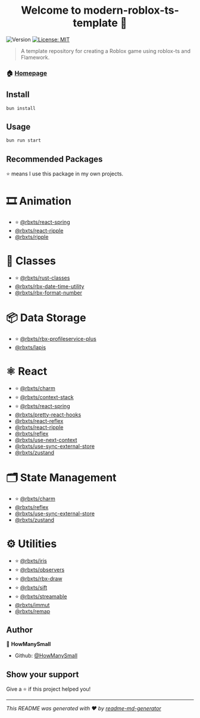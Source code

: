 <h1 align="center">Welcome to modern-roblox-ts-template 👋</h1>
<p>
  <img alt="Version" src="https://img.shields.io/badge/version-1.0.0-blue.svg?cacheSeconds=2592000" />
  <a href="#" target="_blank">
    <img alt="License: MIT" src="https://img.shields.io/badge/License-MIT-yellow.svg" />
  </a>
</p>

> A template repository for creating a Roblox game using roblox-ts and Flamework.

### 🏠 [Homepage](https://github.com/howmanysmall/modern-roblox-ts-template)

## Install

```sh
bun install
```

## Usage

```sh
bun run start
```

## Recommended Packages

⭐ means I use this package in my own projects.

# 🎞️ Animation

- ⭐ [@rbxts/react-spring](https://www.npmjs.com/package/@rbxts/react-spring)
- [@rbxts/react-ripple](https://www.npmjs.com/package/@rbxts/react-ripple)
- [@rbxts/ripple](https://www.npmjs.com/package/@rbxts/ripple)

# 🏫 Classes

- ⭐ [@rbxts/rust-classes](https://www.npmjs.com/package/@rbxts/rust-classes)
- [@rbxts/rbx-date-time-utility](https://www.npmjs.com/package/@rbxts/rbx-date-time-utility)
- [@rbxts/rbx-format-number](https://www.npmjs.com/package/@rbxts/rbx-format-number)

# 📦 Data Storage

- ⭐ [@rbxts/rbx-profileservice-plus](https://www.npmjs.com/package/@rbxts/rbx-profileservice-plus)
- [@rbxts/lapis](https://www.npmjs.com/package/@rbxts/lapis)

# ⚛️ React

- ⭐ [@rbxts/charm](https://www.npmjs.com/package/@rbxts/charm)
- ⭐ [@rbxts/context-stack](https://www.npmjs.com/package/@rbxts/context-stack)
- ⭐ [@rbxts/react-spring](https://www.npmjs.com/package/@rbxts/react-spring)
- [@rbxts/pretty-react-hooks](https://www.npmjs.com/package/@rbxts/pretty-react-hooks)
- [@rbxts/react-reflex](https://www.npmjs.com/package/@rbxts/react-reflex)
- [@rbxts/react-ripple](https://www.npmjs.com/package/@rbxts/react-ripple)
- [@rbxts/reflex](https://www.npmjs.com/package/@rbxts/reflex)
- [@rbxts/use-next-context](https://www.npmjs.com/package/@rbxts/use-next-context)
- [@rbxts/use-sync-external-store](https://www.npmjs.com/package/@rbxts/use-sync-external-store)
- [@rbxts/zustand](https://www.npmjs.com/package/@rbxts/zustand)

# 🗂️ State Management

- ⭐ [@rbxts/charm](https://www.npmjs.com/package/@rbxts/charm)
- [@rbxts/reflex](https://www.npmjs.com/package/@rbxts/reflex)
- [@rbxts/use-sync-external-store](https://www.npmjs.com/package/@rbxts/use-sync-external-store)
- [@rbxts/zustand](https://www.npmjs.com/package/@rbxts/zustand)

# ⚙️ Utilities

- ⭐ [@rbxts/iris](https://www.npmjs.com/package/@rbxts/iris)
- ⭐ [@rbxts/observers](https://www.npmjs.com/package/@rbxts/observers)
- ⭐ [@rbxts/rbx-draw](https://www.npmjs.com/package/@rbxts/rbx-draw)
- ⭐ [@rbxts/sift](https://www.npmjs.com/package/@rbxts/sift)
- ⭐ [@rbxts/streamable](https://www.npmjs.com/package/@rbxts/streamable)
- [@rbxts/immut](https://www.npmjs.com/package/@rbxts/immut)
- [@rbxts/remap](https://www.npmjs.com/package/@rbxts/remap)

## Author

👤 **HowManySmall**

* Github: [@HowManySmall](https://github.com/HowManySmall)

## Show your support

Give a ⭐️ if this project helped you!

***
_This README was generated with ❤️ by [readme-md-generator](https://github.com/kefranabg/readme-md-generator)_
